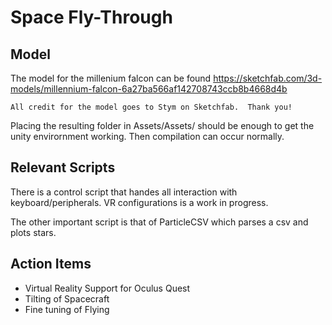 # Space Fly-Through

## Model
The model for the millenium falcon can be found https://sketchfab.com/3d-models/millennium-falcon-6a27ba566af142708743ccb8b4668d4b

	All credit for the model goes to Stym on Sketchfab.  Thank you!


Placing the resulting folder in Assets/Assets/ should be enough to get the unity envirornment working.  Then compilation can occur normally.


## Relevant Scripts
There is a control script that handes all interaction with keyboard/peripherals.  VR configurations is a work in progress.

The other important script is that of ParticleCSV which parses a csv and plots stars.

## Action Items
- Virtual Reality Support for Oculus Quest
- Tilting of Spacecraft
- Fine tuning of Flying

